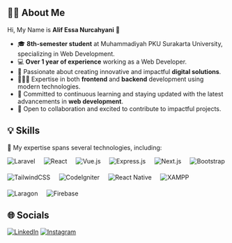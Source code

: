 ## 🧕🏻 About Me

Hi, My Name is **Alif Essa Nurcahyani** 👋 

- 🎓 **8th-semester student** at Muhammadiyah PKU Surakarta University, specializing in Web Development.  
- 💻 **Over 1 year of experience** working as a Web Developer.  
- 🌟 Passionate about creating innovative and impactful **digital solutions**.  
- 👩🏻‍💻 Expertise in both **frontend** and **backend** development using modern technologies.  
- 🚀 Committed to continuous learning and staying updated with the latest advancements in **web development**.  
- 🤝 Open to collaboration and excited to contribute to impactful projects.


<!--
**Al1en131/Al1en131** is a ✨ _special_ ✨ repository because its `README.md` (this file) appears on your GitHub profile.

Here are some ideas to get you started:

- 🔭 I’m currently working on ...
- 🌱 I’m currently learning ...
- 👯 I’m looking to collaborate on ...
- 🤔 I’m looking for help with ...
- 💬 Ask me about ...
- 📫 How to reach me: ...
- 😄 Pronouns: ...
- ⚡ Fun fact: ...
-->

## 💡 Skills

🚀 My expertise spans several technologies, including:

<div style="display: flex; flex-wrap: wrap; gap: 20px; align-items: center;">
  <img src="https://img.shields.io/badge/Laravel-%23FF2D20.svg?style=for-the-badge&logo=laravel&logoColor=white" alt="Laravel">
  <img src="https://img.shields.io/badge/React-%2361DAFB.svg?style=for-the-badge&logo=react&logoColor=white" alt="React">
  <img src="https://img.shields.io/badge/Vue.js-%234FC08D.svg?style=for-the-badge&logo=vue.js&logoColor=white" alt="Vue.js">
  <img src="https://img.shields.io/badge/Express.js-%23000000.svg?style=for-the-badge&logo=express&logoColor=white" alt="Express.js">
  <img src="https://img.shields.io/badge/Next.js-%23000000.svg?style=for-the-badge&logo=next.js&logoColor=white" alt="Next.js">
  <img src="https://img.shields.io/badge/Bootstrap-%237952B3.svg?style=for-the-badge&logo=bootstrap&logoColor=white" alt="Bootstrap">
  <img src="https://img.shields.io/badge/TailwindCSS-%2338B2AC.svg?style=for-the-badge&logo=tailwind-css&logoColor=white" alt="TailwindCSS">
  <img src="https://img.shields.io/badge/CodeIgniter-%23DD4814.svg?style=for-the-badge&logo=codeigniter&logoColor=white" alt="CodeIgniter">
  <img src="https://img.shields.io/badge/React_Native-%2320232a.svg?style=for-the-badge&logo=react&logoColor=white" alt="React Native">
  <img src="https://img.shields.io/badge/XAMPP-%23D92D2A.svg?style=for-the-badge&logo=xampp&logoColor=white" alt="XAMPP">
  <img src="https://img.shields.io/badge/Laragon-%23F24D1F.svg?style=for-the-badge&logo=laragon&logoColor=white" alt="Laragon">
  <img src="https://img.shields.io/badge/Firebase-%23FFCA28.svg?style=for-the-badge&logo=firebase&logoColor=white" alt="Firebase">
</div>



## 🌐 Socials

[![LinkedIn](https://img.shields.io/badge/LinkedIn-0077B5?style=flat-square&logo=linkedin&logoColor=white)](https://www.linkedin.com/in/alif-essa-nurcahyani-4a0b85280/)
[![Instagram](https://img.shields.io/badge/Instagram-E4405F?style=flat-square&logo=instagram&logoColor=white)](https://www.instagram.com/alif_essa_nurcahyani)
